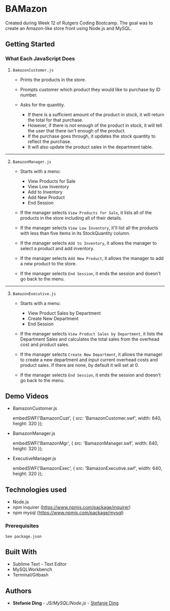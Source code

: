 # BAMazon

Created during Week 12 of Rutgers Coding Bootcamp. The goal was to create an Amazon-like store front using Node.js and MySQL.

## Getting Started

### What Each JavaScript Does

1. `BamazonCustomer.js`

    * Prints the products in the store.

    * Prompts customer which product they would like to purchase by ID number.

    * Asks for the quantity.

      * If there is a sufficient amount of the product in stock, it will return the total for that purchase.
      * However, if there is not enough of the product in stock, it will tell the user that there isn't enough of the product.
      * If the purchase goes through, it updates the stock quantity to reflect the purchase.
      * It will also update the product sales in the department table.

-----------------------

2. `BamazonManager.js`

    * Starts with a menu:
        * View Products for Sale
        * View Low Inventory
        * Add to Inventory
        * Add New Product
        * End Session

    * If the manager selects `View Products for Sale`, it lists all of the products in the store including all of their details.

    * If the manager selects `View Low Inventory`, it'll list all the products with less than five items in its StockQuantity column.

    * If the manager selects `Add to Inventory`, it allows the manager to select a product and add inventory.

    * If the manager selects `Add New Product`, it allows the manager to add a new product to the store.

    * If the manager selects `End Session`, it ends the session and doesn't go back to the menu.

-----------------------

3. `BamazonExecutive.js`

    * Starts with a menu:
        * View Product Sales by Department
        * Create New Department
        * End Session

    * If the manager selects `View Product Sales by Department`, it lists the Department Sales and calculates the total sales from the overhead cost and product sales.

    * If the manager selects `Create New Department`, it allows the manager to create a new department and input current overhead costs and product sales. If there are none, by default it will set at 0.

    * If the manager selects `End Session`, it ends the session and doesn't go back to the menu.

## Demo Videos

* BamazonCustomer.js
  
  embedSWF('BamazonCust', {
        src: 'BamazonCustomer.swf',
        width: 640,
        height: 320
    });

* BamazonManager.js 

  embedSWF('BamazonMgr', {
        src: 'BamazonManager.swf',
        width: 640,
        height: 320
    });

* ExecutiveManager.js 

  embedSWF('BamazonExec', {
        src: 'BamazonExecutive.swf',
        width: 640,
        height: 320
    });

## Technologies used
- Node.js
- npm inquirer (https://www.npmjs.com/package/inquirer)
- npm mysql (https://www.npmjs.com/package/mysql)

### Prerequisites

```
See package.json
```

## Built With

* Sublime Text - Text Editor
* MySQLWorkbench
* Terminal/Gitbash

## Authors

* **Stefanie Ding** - *JS/MySQL/Node.js* - [Stefanie Ding](https://github.com/StefanieDing)